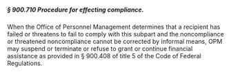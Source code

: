 ##### § 900.710 Procedure for effecting compliance. #####

When the Office of Personnel Management determines that a recipient has failed or threatens to fail to comply with this subpart and the noncompliance or threatened noncompliance cannot be corrected by informal means, OPM may suspend or terminate or refuse to grant or continue financial assistance as provided in § 900.408 of title 5 of the Code of Federal Regulations.
